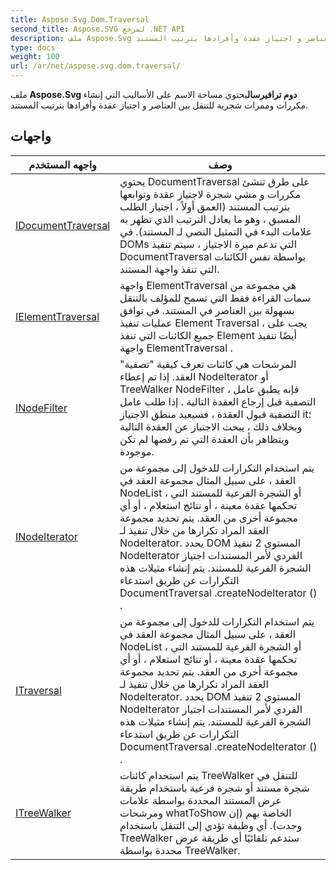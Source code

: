 ```yaml
---
title: Aspose.Svg.Dom.Traversal
second_title: Aspose.SVG لمرجع .NET API
description: ملف Aspose.Svg دوم ترافيرساليحتوي مساحة الاسم على الأساليب التي إنشاء مكررات وممرات شجرية للتنقل بين العناصر و اجتياز عقدة وأفرادها بترتيب المستند.
type: docs
weight: 100
url: /ar/net/aspose.svg.dom.traversal/
---
```

ملف **Aspose.Svg دوم ترافيرسال**يحتوي مساحة الاسم على الأساليب التي إنشاء مكررات وممرات شجرية للتنقل بين العناصر و اجتياز عقدة وأفرادها بترتيب المستند.

## واجهات

| واجهه المستخدم | وصف |
| --- | --- |
| [IDocumentTraversal](./idocumenttraversal/) | يحتوي DocumentTraversal على طرق تنشئ مكررات و مشي شجرة لاجتياز عقدة وتوابعها بترتيب المستند (العمق أولاً ، اجتياز الطلب المسبق ، وهو ما يعادل الترتيب الذي تظهر به علامات البدء في التمثيل النصي لـ المستند). في DOMs التي تدعم ميزة الاجتياز ، سيتم تنفيذ DocumentTraversal بواسطة نفس الكائنات التي تنفذ واجهة المستند. |
| [IElementTraversal](./ielementtraversal/) | واجهة ElementTraversal هي مجموعة من سمات القراءة فقط التي تسمح للمؤلف بالتنقل بسهولة بين العناصر في المستند. في توافق عمليات تنفيذ Element Traversal ، يجب على جميع الكائنات التي تنفذ Element أيضًا تنفيذ واجهة ElementTraversal . |
| [INodeFilter](./inodefilter/) | المرشحات هي كائنات تعرف كيفية "تصفية" العقد. إذا تم إعطاء NodeIterator أو TreeWalker NodeFilter ، فإنه يطبق عامل التصفية قبل إرجاع العقدة التالية . إذا طلب عامل التصفية قبول العقدة ، فسيعيد منطق الاجتياز it؛ وبخلاف ذلك ، يبحث الاجتياز عن العقدة التالية ويتظاهر بأن العقدة التي تم رفضها لم تكن موجودة. |
| [INodeIterator](./inodeiterator/) | يتم استخدام التكرارات للدخول إلى مجموعة من العقد ، على سبيل المثال مجموعة العقد في NodeList ، أو الشجرة الفرعية للمستند التي تحكمها عقدة معينة ، أو نتائج استعلام ، أو أي مجموعة أخرى من العقد. يتم تحديد مجموعة العقد المراد تكرارها من خلال تنفيذ لـ NodeIterator. يحدد DOM المستوى 2 تنفيذ NodeIterator الفردي لأمر المستندات اجتياز الشجرة الفرعية للمستند. يتم إنشاء مثيلات هذه التكرارات عن طريق استدعاء DocumentTraversal .createNodeIterator () . |
| [ITraversal](./itraversal/) | يتم استخدام التكرارات للدخول إلى مجموعة من العقد ، على سبيل المثال مجموعة العقد في NodeList ، أو الشجرة الفرعية للمستند التي تحكمها عقدة معينة ، أو نتائج استعلام ، أو أي مجموعة أخرى من العقد. يتم تحديد مجموعة العقد المراد تكرارها من خلال تنفيذ لـ NodeIterator. يحدد DOM المستوى 2 تنفيذ NodeIterator الفردي لأمر المستندات اجتياز الشجرة الفرعية للمستند. يتم إنشاء مثيلات هذه التكرارات عن طريق استدعاء DocumentTraversal .createNodeIterator () . |
| [ITreeWalker](./itreewalker/) | يتم استخدام كائنات TreeWalker للتنقل في شجرة مستند أو شجرة فرعية باستخدام طريقة عرض المستند المحددة بواسطة علامات ومرشحات whatToShow الخاصة بهم (إن وجدت). أي وظيفة تؤدي إلى التنقل باستخدام TreeWalker ستدعم تلقائيًا أي طريقة عرض محددة بواسطة TreeWalker. |


